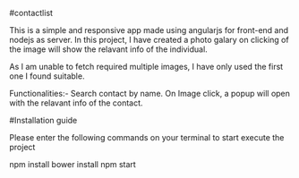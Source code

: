 #contactlist

This is a simple and responsive app made using angularjs for front-end and nodejs as server.
In this project, I have created a photo galary on clicking of the image will show the relavant info of the individual.

As I am unable to fetch required multiple images, I have only used the first one I found suitable.

Functionalities:- Search contact by name.
On Image click, a popup will open with the relavant info of the contact.


#Installation guide

Please enter the following commands on your terminal to start execute the project

npm install
bower install
npm start
